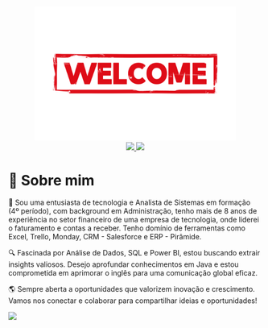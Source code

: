 <div align="center">
  <a href="https://github.com/ntlcs">
    <img src="welcome.png" alt="welcome" width="400">
    
  </a>

  <br/>

  <a href="https://www.linkedin.com/in/nataliaasilva/" target="_blank">
    <img src="https://img.shields.io/badge/LinkedIn-0077B5?style=for-the-badge&logo=linkedin&logoColor=white" target="_blank"> 
  </a>

  <a href="mailto:coder.ncs@gmail.com" target="_blank">
    <img src="https://img.shields.io/badge/Gmail-D14836?style=for-the-badge&logo=gmail&logoColor=white" target="_blank"> 
  </a>
<div align="left">
<h1> 📌 Sobre mim </h1>
<p> 🚀 Sou uma entusiasta de tecnologia e Analista de Sistemas em formação (4º período), com background em Administração, tenho mais de 8 anos de experiência no setor financeiro de uma empresa de tecnologia, onde liderei o faturamento e contas a receber. Tenho domínio de ferramentas como Excel, Trello, Monday, CRM - Salesforce e ERP - Pirâmide.</p>

<p>🔍 Fascinada por Análise de Dados, SQL e Power BI, estou buscando extrair insights valiosos. Desejo aprofundar conhecimentos em Java e estou comprometida em aprimorar o inglês para uma comunicação global eficaz.</p>

<p>🌎 Sempre aberta a oportunidades que valorizem inovação e crescimento. Vamos nos conectar e colaborar para compartilhar ideias e oportunidades!</p>
  
  <p align="left">
    <img align="left" src="https://profile-counter.glitch.me/ntlcs/count.svg" height="20" />
  </p>
</div>
</div>
